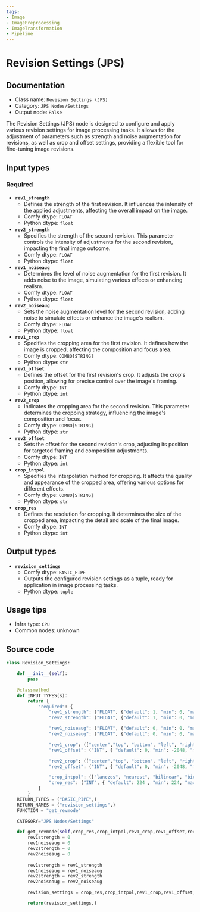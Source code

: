 ```yaml
---
tags:
- Image
- ImagePreprocessing
- ImageTransformation
- Pipeline
---
```


# Revision Settings (JPS)
## Documentation
- Class name: `Revision Settings (JPS)`
- Category: `JPS Nodes/Settings`
- Output node: `False`

The Revision Settings (JPS) node is designed to configure and apply various revision settings for image processing tasks. It allows for the adjustment of parameters such as strength and noise augmentation for revisions, as well as crop and offset settings, providing a flexible tool for fine-tuning image revisions.
## Input types
### Required
- **`rev1_strength`**
    - Defines the strength of the first revision. It influences the intensity of the applied adjustments, affecting the overall impact on the image.
    - Comfy dtype: `FLOAT`
    - Python dtype: `float`
- **`rev2_strength`**
    - Specifies the strength of the second revision. This parameter controls the intensity of adjustments for the second revision, impacting the final image outcome.
    - Comfy dtype: `FLOAT`
    - Python dtype: `float`
- **`rev1_noiseaug`**
    - Determines the level of noise augmentation for the first revision. It adds noise to the image, simulating various effects or enhancing realism.
    - Comfy dtype: `FLOAT`
    - Python dtype: `float`
- **`rev2_noiseaug`**
    - Sets the noise augmentation level for the second revision, adding noise to simulate effects or enhance the image's realism.
    - Comfy dtype: `FLOAT`
    - Python dtype: `float`
- **`rev1_crop`**
    - Specifies the cropping area for the first revision. It defines how the image is cropped, affecting the composition and focus area.
    - Comfy dtype: `COMBO[STRING]`
    - Python dtype: `str`
- **`rev1_offset`**
    - Defines the offset for the first revision's crop. It adjusts the crop's position, allowing for precise control over the image's framing.
    - Comfy dtype: `INT`
    - Python dtype: `int`
- **`rev2_crop`**
    - Indicates the cropping area for the second revision. This parameter determines the cropping strategy, influencing the image's composition and focus.
    - Comfy dtype: `COMBO[STRING]`
    - Python dtype: `str`
- **`rev2_offset`**
    - Sets the offset for the second revision's crop, adjusting its position for targeted framing and composition adjustments.
    - Comfy dtype: `INT`
    - Python dtype: `int`
- **`crop_intpol`**
    - Specifies the interpolation method for cropping. It affects the quality and appearance of the cropped area, offering various options for different effects.
    - Comfy dtype: `COMBO[STRING]`
    - Python dtype: `str`
- **`crop_res`**
    - Defines the resolution for cropping. It determines the size of the cropped area, impacting the detail and scale of the final image.
    - Comfy dtype: `INT`
    - Python dtype: `int`
## Output types
- **`revision_settings`**
    - Comfy dtype: `BASIC_PIPE`
    - Outputs the configured revision settings as a tuple, ready for application in image processing tasks.
    - Python dtype: `tuple`
## Usage tips
- Infra type: `CPU`
- Common nodes: unknown


## Source code
```python
class Revision_Settings:

    def __init__(self):
        pass

    @classmethod
    def INPUT_TYPES(s):
        return {
            "required": {
                "rev1_strength": ("FLOAT", {"default": 1, "min": 0, "max": 10, "step": 0.1}),
                "rev2_strength": ("FLOAT", {"default": 1, "min": 0, "max": 10, "step": 0.1}),

                "rev1_noiseaug": ("FLOAT", {"default": 0, "min": 0, "max": 1, "step": 0.1}),
                "rev2_noiseaug": ("FLOAT", {"default": 0, "min": 0, "max": 1, "step": 0.1}),

                "rev1_crop": (["center","top", "bottom", "left", "right"],),
                "rev1_offset": ("INT", { "default": 0, "min": -2048, "max": 2048, "step": 1, "display": "number" }),

                "rev2_crop": (["center","top", "bottom", "left", "right"],),
                "rev2_offset": ("INT", { "default": 0, "min": -2048, "max": 2048, "step": 1, "display": "number" }),                

                "crop_intpol": (["lanczos", "nearest", "bilinear", "bicubic", "area", "nearest-exact"],),                
                "crop_res": ("INT", { "default": 224 , "min": 224, "max": 1792, "step": 224, "display": "number" }),
            }
        }
    RETURN_TYPES = ("BASIC_PIPE",)
    RETURN_NAMES = ("revision_settings",)
    FUNCTION = "get_revmode"

    CATEGORY="JPS Nodes/Settings"

    def get_revmode(self,crop_res,crop_intpol,rev1_crop,rev1_offset,rev2_crop,rev2_offset,rev1_strength,rev2_strength,rev1_noiseaug,rev2_noiseaug,):
        rev1strength = 0
        rev1noiseaug = 0 
        rev2strength = 0
        rev2noiseaug = 0 
 
        rev1strength = rev1_strength
        rev1noiseaug = rev1_noiseaug
        rev2strength = rev2_strength
        rev2noiseaug = rev2_noiseaug

        revision_settings = crop_res,crop_intpol,rev1_crop,rev1_offset,rev2_crop,rev2_offset,rev1strength,rev2strength,rev1noiseaug,rev2_noiseaug

        return(revision_settings,)

```

